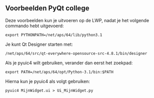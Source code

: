## Voorbeelden PyQt college

Deze voorbeelden kun je uitvoeren op de LWP, nadat je het volgende
commando hebt uitgevoerd:

    export PYTHONPATH=/net/aps/64/lib/python3.1

Je kunt Qt Designer starten met:

    /net/aps/64/src/qt-everywhere-opensource-src-4.8.1/bin/designer

Als je pyuic4 wilt gebruiken, verander dan eerst het zoekpad:

    export PATH=/net/aps/64/opt/Python-3.1/bin:$PATH

Hierna kun je pyuic4 als volgt gebruiken:

    pyuic4 MijnWidget.ui > Ui_MijnWidget.py
